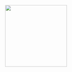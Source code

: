 <div id="header" align="center">
  <img src="https://i.giphy.com/media/v1.Y2lkPTc5MGI3NjExc20xbHRqNnliZmRjMWNoNjNpbTZsb3o2N20wZjB0a3gwbm43Mm50OCZlcD12MV9pbnRlcm5hbF9naWZfYnlfaWQmY3Q9Zw/qgQUggAC3Pfv687qPC/giphy.gif" width="200"/>
</div>

